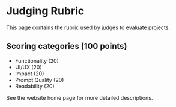 # Judging Rubric

This page contains the rubric used by judges to evaluate projects.

## Scoring categories (100 points)

- Functionality (20)
- UI/UX (20)
- Impact (20)
- Prompt Quality (20)
- Readability (20)

See the website home page for more detailed descriptions.
